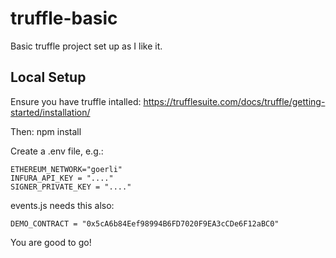 # truffle-basic
Basic truffle project set up as I like it.

## Local Setup
Ensure you have truffle intalled:
https://trufflesuite.com/docs/truffle/getting-started/installation/

Then:
npm install

Create a .env file, e.g.:
```
ETHEREUM_NETWORK="goerli"
INFURA_API_KEY = "...."
SIGNER_PRIVATE_KEY = "...."
```
events.js needs this also:
```
DEMO_CONTRACT = "0x5cA6b84Eef98994B6FD7020F9EA3cCDe6F12aBC0"
```
You are good to go!

